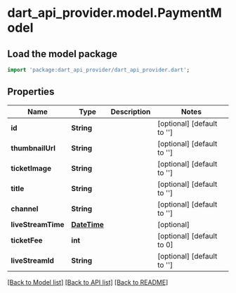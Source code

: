 # dart_api_provider.model.PaymentModel

## Load the model package
```dart
import 'package:dart_api_provider/dart_api_provider.dart';
```

## Properties
Name | Type | Description | Notes
------------ | ------------- | ------------- | -------------
**id** | **String** |  | [optional] [default to '']
**thumbnailUrl** | **String** |  | [optional] [default to '']
**ticketImage** | **String** |  | [optional] [default to '']
**title** | **String** |  | [optional] [default to '']
**channel** | **String** |  | [optional] [default to '']
**liveStreamTime** | [**DateTime**](DateTime.md) |  | [optional] 
**ticketFee** | **int** |  | [optional] [default to 0]
**liveStreamId** | **String** |  | [optional] [default to '']

[[Back to Model list]](../README.md#documentation-for-models) [[Back to API list]](../README.md#documentation-for-api-endpoints) [[Back to README]](../README.md)


